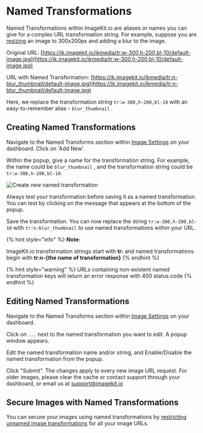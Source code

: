 # Named Transformations

Named Transformations within ImageKit.io are aliases or names you can give for a complex URL transformation string. For example, suppose you are [resizing](image-transformations/resize-crop-and-other-transformations.md) an image to 300x200px and adding a blur to the image.

Original URL: [https://ik.imagekit.io/ikmedia/tr:w-300,h-200,bl-10/default-image.jpg](https://ik.imagekit.io/ikmedia/tr:w-300,h-200,bl-10/default-image.jpg)

URL with Named Transformation: [https://ik.imagekit.io/ikmedia/tr:n-blur_thumbnail/default-image.jpg](https://ik.imagekit.io/ikmedia/tr:n-blur_thumbnail/default-image.jpg)

Here, we replace the transformation string `tr:w-300,h-200,bl-10` with an easy-to-remember alias - `blur_thumbnail` .

## Creating Named Transformations

Navigate to the Named Transforms section within [Image Settings](https://imagekit.io/dashboard?redirectTo=settings#settings) on your dashboard. Click on 'Add New'.

Within the popup, give a name for the transformation string. For example, the name could be `blur_thumbnail` , and the transformation string could be `tr:w-300,h-200,bl-10`.

![Create new named transformation](../.gitbook/assets/create-named-transformation.png)

Always test your transformation before saving it as a named transformation. You can test by clicking on the message that appears at the bottom of the popup.

Save the transformation. You can now replace the string `tr:w-300,h-200,bl-10` with `tr:n-blur_thumbnail` to use named transformations within your URL.

{% hint style="info" %}
**Note:**

ImageKit.io transformation strings start with **tr:** and named transformations begin with **tr:n-{the name of transformation}**
{% endhint %}

{% hint style="warning" %}
URLs containing non-existent named transformation keys will return an error response with 400 status code
{% endhint %}

## Editing Named Transformations

Navigate to the Named Transforms section within [Image Settings](https://imagekit.io/dashboard?redirectTo=settings#settings) on your dashboard.

Click on `...` next to the named transformation you want to edit. A popup window appears.

Edit the named transformation name and/or string, and Enable/Disable the named transformation from the popup.

Click "Submit". The changes apply to every new image URL request. For older images, please clear the cache or contact support through your dashboard, or email us at [support@imagekit.io](mailto:support@imagekit.io)

## Secure Images with Named Transformations

You can secure your images using named transformations by [restricting unnamed image transformations](security/#restricting-unnamed-image-transformations) for all your image URLs.
